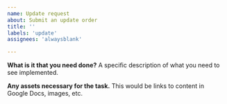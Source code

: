 ```yaml
---
name: Update request
about: Submit an update order
title: ''
labels: 'update'
assignees: 'alwaysblank'

---
```


**What is it that you need done?**
A specific description of what you need to see implemented.

**Any assets necessary for the task.**
This would be links to content in Google Docs, images, etc.
